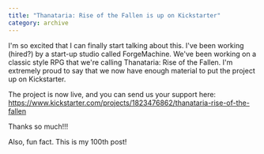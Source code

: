```yaml
---
title: "Thanataria: Rise of the Fallen is up on Kickstarter"
category: archive
---
```

I'm so excited that I can finally start talking about this. I've been working (hired?) by a start-up studio called ForgeMachine. We've been working on a classic style RPG that we're calling Thanataria: Rise of the Fallen. I'm extremely proud to say that we now have enough material to put the project up on Kickstarter.

The project is now live, and you can send us your support here:
https://www.kickstarter.com/projects/1823476862/thanataria-rise-of-the-fallen

Thanks so much!!!

Also, fun fact. This is my 100th post!